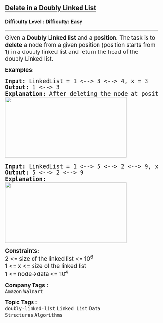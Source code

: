 <h2><a href="https://www.geeksforgeeks.org/problems/delete-node-in-doubly-linked-list/1">Delete in a Doubly Linked List</a></h2><h3>Difficulty Level : Difficulty: Easy</h3><hr><div class="problems_problem_content__Xm_eO"><p><span style="font-size: 14pt;">Given a <strong>Doubly</strong> <strong>Linked list</strong> and a <strong>position</strong>. The task is to <strong>delete</strong> a node from a given position (position starts from 1) in a doubly linked list and return the head of the doubly Linked list. </span></p>
<p><span style="font-size: 14pt;"><strong>Examples:</strong></span></p>
<pre><span style="font-size: 14pt;"><strong>Input: </strong>LinkedList = 1 &lt;--&gt; 3 &lt;--&gt; 4, x = 3
<strong>Output: </strong>1 &lt;--&gt; 3<strong>
Explanation: </strong>After deleting the node at position 3 (position starts from 1),the linked list will be now as 1 &lt;--&gt; 3.<br><img src="https://media.geeksforgeeks.org/img-practice/prod/addEditProblem/700131/Web/Other/blobid1_1719574036.png" width="400" height="200"> </span></pre>
<pre><span style="font-size: 14pt;"><strong>Input: </strong>LinkedList = 1 &lt;--&gt; 5 &lt;--&gt; 2 &lt;--&gt; 9, x = 1
<strong>Output: </strong>5 &lt;--&gt; 2 &lt;--&gt; 9<strong><br></strong><strong>Explanation:<br><img src="https://media.geeksforgeeks.org/img-practice/prod/addEditProblem/700131/Web/Other/blobid2_1719574060.png" width="400" height="200"><br></strong></span></pre>
<p><span style="font-size: 14pt;"><strong>Constraints:</strong><br>2 &lt;= size of the linked list &lt;= 10<sup>6</sup><br>1 &lt;= x &lt;=&nbsp;<span style="font-size: 18.6667px;">size of the linked list&nbsp;</span><br>1 &lt;= node-&gt;data &lt;= 10<sup>4</sup></span></p></div><p><span style=font-size:18px><strong>Company Tags : </strong><br><code>Amazon</code>&nbsp;<code>Walmart</code>&nbsp;<br><p><span style=font-size:18px><strong>Topic Tags : </strong><br><code>doubly-linked-list</code>&nbsp;<code>Linked List</code>&nbsp;<code>Data Structures</code>&nbsp;<code>Algorithms</code>&nbsp;